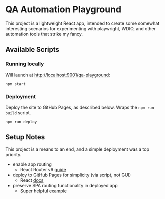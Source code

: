 # QA Automation Playground

This project is a lightweight React app, intended to create some somewhat interesting scenarios for experimenting with playwright, WDIO, and other automation tools that strike my fancy.

## Available Scripts

### Running locally 

Will launch at [http://localhost:9001/qa-playground](http://localhost:9001/qa-playground):

```
npm start
```

### Deployment

Deploy the site to GitHub Pages, as described below.  Wraps the `npm run build` script.

```
npm run deploy
```

## Setup Notes

This project is a means to an end, and a simple deployment was a top priority.  

- enable app routing
  - React Router v6 [guide](https://dev.to/salehmubashar/react-router-dom-36a2)
- deploy to GitHub Pages for simplicity (via script, not GUI)
  - React [docs](https://create-react-app.dev/docs/deployment/#github-pages)
- preserve SPA routing functionality in deployed app
  - Super helpful [example](https://github.com/rafgraph/spa-github-pages)
